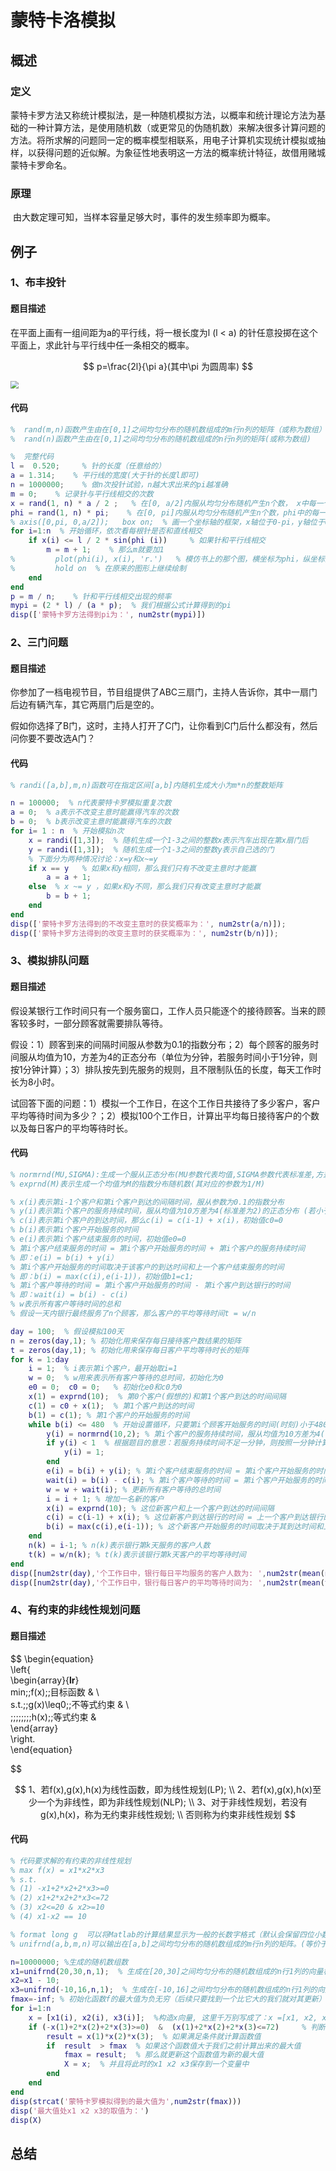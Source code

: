 # 蒙特卡洛模拟

## 概述

### 定义

​	蒙特卡罗方法又称统计模拟法，是⼀种随机模拟⽅法，以概率和统计理论方法为基础的⼀种计算⽅法，是使用随机数（或更常见的伪随机数）来解决很多计算问题的方法。将所求解的问题同⼀定的概率模型相联系，用电子计算机实现统计模拟或抽样，以获得问题的近似解。为象征性地表明这⼀方法的概率统计特征，故借用赌城蒙特卡罗命名。

### 原理

​	由大数定理可知，当样本容量足够大时，事件的发生频率即为概率。

## 例子

### 1、布丰投针

#### 题目描述

在平面上画有一组间距为a的平行线，将一根长度为l (l < a) 的针任意投掷在这个平面上，求此针与平行线中任一条相交的概率。

$$
p=\frac{2l}{\pi a}(其中\pi 为圆周率)
$$

<img src="img/AHP/M1.png" style="zoom:80%;" />

#### 代码

```matlab
%  rand(m,n)函数产生由在[0,1]之间均匀分布的随机数组成的m行n列的矩阵（或称为数组）
%  rand(n)函数产生由在[0,1]之间均匀分布的随机数组成的n行n列的矩阵(或称为数组)

%  完整代码
l =  0.520;     % 针的长度（任意给的）
a = 1.314;    % 平行线的宽度(大于针的长度l即可)
n = 1000000;    % 做n次投针试验，n越大求出来的pi越准确
m = 0;    % 记录针与平行线相交的次数
x = rand(1, n) * a / 2 ;   % 在[0, a/2]内服从均匀分布随机产生n个数， x中每一个元素表示针的中点和最近的一条平行线的距离
phi = rand(1, n) * pi;    % 在[0, pi]内服从均匀分布随机产生n个数，phi中的每一个元素表示针和最近的一条平行线的夹角
% axis([0,pi, 0,a/2]);   box on;  % 画一个坐标轴的框架，x轴位于0-pi，y轴位于0-a/2， 并打开图形的边框
for i=1:n  % 开始循环，依次看每根针是否和直线相交
    if x(i) <= l / 2 * sin(phi (i))     % 如果针和平行线相交
        m = m + 1;    % 那么m就要加1
%         plot(phi(i), x(i), 'r.')   % 模仿书上的那个图，横坐标为phi，纵坐标为x , 用红色的小点进行标记
%         hold on  % 在原来的图形上继续绘制
    end
end
p = m / n;    % 针和平行线相交出现的频率
mypi = (2 * l) / (a * p);  % 我们根据公式计算得到的pi
disp(['蒙特卡罗方法得到pi为：', num2str(mypi)])
```

### 2、三门问题

#### 题目描述

​	你参加了一档电视节目，节目组提供了ABC三扇门，主持人告诉你，其中一扇门后边有辆汽车，其它两扇门后是空的。

​	假如你选择了B门，这时，主持人打开了C门，让你看到C门后什么都没有，然后问你要不要改选A门？

#### 代码

```matlab
% randi([a,b],m,n)函数可在指定区间[a,b]内随机生成大小为m*n的整数矩阵

n = 100000;  % n代表蒙特卡罗模拟重复次数
a = 0;  % a表示不改变主意时能赢得汽车的次数
b = 0;  % b表示改变主意时能赢得汽车的次数
for i= 1 : n  % 开始模拟n次
    x = randi([1,3]);  % 随机生成一个1-3之间的整数x表示汽车出现在第x扇门后
    y = randi([1,3]);  % 随机生成一个1-3之间的整数y表示自己选的门
    % 下面分为两种情况讨论：x=y和x~=y
    if x == y   % 如果x和y相同，那么我们只有不改变主意时才能赢
        a = a + 1;
    else  % x ~= y ，如果x和y不同，那么我们只有改变主意时才能赢
        b = b + 1;
    end
end
disp(['蒙特卡罗方法得到的不改变主意时的获奖概率为：', num2str(a/n)]);
disp(['蒙特卡罗方法得到的改变主意时的获奖概率为：', num2str(b/n)]);
```

### 3、模拟排队问题

#### 题目描述

​	假设某银行工作时间只有一个服务窗口，工作人员只能逐个的接待顾客。当来的顾客较多时，一部分顾客就需要排队等待。

​	假设：1）顾客到来的间隔时间服从参数为0.1的指数分布；2）每个顾客的服务时间服从均值为10，方差为4的正态分布（单位为分钟，若服务时间小于1分钟，则按1分钟计算）；3）排队按先到先服务的规则，且不限制队伍的长度，每天工作时长为8小时。

​	试回答下面的问题：1）模拟一个工作日，在这个工作日共接待了多少客户，客户平均等待时间为多少？；2）模拟100个工作日，计算出平均每日接待客户的个数以及每日客户的平均等待时长。

#### 代码

```matlab
% normrnd(MU,SIGMA):生成一个服从正态分布(MU参数代表均值,SIGMA参数代表标准差,方差开根号是标准差)的随机数
% exprnd(M)表示生成一个均值为M的指数分布随机数(其对应的参数为1/M)

% x(i)表示第i-1个客户和第i个客户到达的间隔时间，服从参数为0.1的指数分布
% y(i)表示第i个客户的服务持续时间，服从均值为10方差为4(标准差为2)的正态分布 (若小于1则按1计算)
% c(i)表示第i个客户的到达时间，那么c(i) = c(i-1) + x(i)，初始值c0=0
% b(i)表示第i个客户开始服务的时间
% e(i)表示第i个客户结束服务的时间，初始值e0=0
% 第i个客户结束服务的时间 = 第i个客户开始服务的时间 + 第i个客户的服务持续时间
% 即：e(i) = b(i) + y(i）
% 第i个客户开始服务的时间取决于该客户的到达时间和上一个客户结束服务的时间
% 即：b(i) = max(c(i),e(i-1))，初始值b1=c1;
% 第i个客户等待的时间 = 第i个客户开始服务的时间 - 第i个客户到达银行的时间
% 即：wait(i) = b(i) - c(i)
% w表示所有客户等待时间的总和
% 假设一天内银行最终服务了n个顾客，那么客户的平均等待时间t = w/n

day = 100;  % 假设模拟100天
n = zeros(day,1); % 初始化用来保存每日接待客户数结果的矩阵
t = zeros(day,1); % 初始化用来保存每日客户平均等待时长的矩阵
for k = 1:day
    i = 1;  % i表示第i个客户，最开始取i=1
    w = 0;  % w用来表示所有客户等待的总时间，初始化为0
    e0 = 0;  c0 = 0;   % 初始化e0和c0为0
    x(1) = exprnd(10);  % 第0个客户(假想的)和第1个客户到达的时间间隔
    c(1) = c0 + x(1);  % 第1个客户到达的时间
    b(1) = c(1); % 第1个客户的开始服务的时间
    while b(i) <= 480  % 开始设置循环，只要第i个顾客开始服务的时间(时刻)小于480，就可以对其服务（银行每天工作8小时，折换为分钟就是480分钟）
        y(i) = normrnd(10,2); % 第i个客户的服务持续时间，服从均值为10方差为4(标准差为2)的正态分布
        if y(i) < 1  % 根据题目的意思：若服务持续时间不足一分钟，则按照一分钟计算
            y(i) = 1;
        end
        e(i) = b(i) + y(i); % 第i个客户结束服务的时间 = 第i个客户开始服务的时间 + 第i个客户的服务持续时间
        wait(i) = b(i) - c(i); % 第i个客户等待的时间 = 第i个客户开始服务的时间 - 第i个客户到达银行的时间
        w = w + wait(i); % 更新所有客户等待的总时间
        i = i + 1; % 增加一名新的客户
        x(i) = exprnd(10); % 这位新客户和上一个客户到达的时间间隔
        c(i) = c(i-1) + x(i); % 这位新客户到达银行的时间 = 上一个客户到达银行的时间 + 这位新客户和上一个客户到达的时间间隔
        b(i) = max(c(i),e(i-1)); % 这个新客户开始服务的时间取决于其到达时间和上一个客户结束服务的时间
    end
    n(k) = i-1; % n(k)表示银行第k天服务的客户人数
    t(k) = w/n(k); % t(k)表示该银行第k天客户的平均等待时间
end
disp([num2str(day),'个工作日中，银行每日平均服务的客户人数为: ',num2str(mean(n))])
disp([num2str(day),'个工作日中，银行每日客户的平均等待时间为: ',num2str(mean(t))])
```

### 4、有约束的非线性规划问题

#### 题目描述

$$
\begin{equation}  
\left\{  
             \begin{array}{**lr**}  
             min\;\;f(x)\;\;目标函数 &  \\  
             s.t.\;\;g(x)\leq0\;\;不等式约束 &  \\  
             \;\;\;\;\;\;\;\;h(x)\;\;等式约束 &    
             \end{array}  
\right.  
\end{equation}

$$

$$
1、若f(x),g(x),h(x)为线性函数，即为线性规划(LP); \\
2、若f(x),g(x),h(x)至少一个为非线性，即为非线性规划(NLP); \\
3、对于非线性规划，若没有g(x),h(x)，称为无约束非线性规划; \\
否则称为约束非线性规划
$$

#### 代码

```matlab
% 代码要求解的有约束的非线性规划
% max f(x) = x1*x2*x3
% s.t.
% (1) -x1+2*x2+2*x3>=0
% (2) x1+2*x2+2*x3<=72
% (3) x2<=20 & x2>=10
% (4) x1-x2 == 10

% format long g  可以将Matlab的计算结果显示为一般的长数字格式（默认会保留四位小数，或使用科学计数法）
% unifrnd(a,b,m,n)可以输出在[a,b]之间均匀分布的随机数组成的m行n列的矩阵。(等价于 a + rand(m,n)*(b-a))

n=10000000; %生成的随机数组数
x1=unifrnd(20,30,n,1);  % 生成在[20,30]之间均匀分布的随机数组成的n行1列的向量构成x1
x2=x1 - 10;
x3=unifrnd(-10,16,n,1);  % 生成在[-10,16]之间均匀分布的随机数组成的n行1列的向量构成x3
fmax=-inf; % 初始化函数f的最大值为负无穷（后续只要找到一个比它大的我们就对其更新）
for i=1:n
    x = [x1(i), x2(i), x3(i)];  %构造x向量, 这里千万别写成了：x =[x1, x2, x3]
    if (-x(1)+2*x(2)+2*x(3)>=0)  &  (x(1)+2*x(2)+2*x(3)<=72)     % 判断是否满足条件
        result = x(1)*x(2)*x(3);  % 如果满足条件就计算函数值
        if  result  > fmax  % 如果这个函数值大于我们之前计算出来的最大值
            fmax = result;  % 那么就更新这个函数值为新的最大值
            X = x;  % 并且将此时的x1 x2 x3保存到一个变量中
        end
    end
end
disp(strcat('蒙特卡罗模拟得到的最大值为',num2str(fmax)))
disp('最大值处x1 x2 x3的取值为：')
disp(X)
```

## 总结





